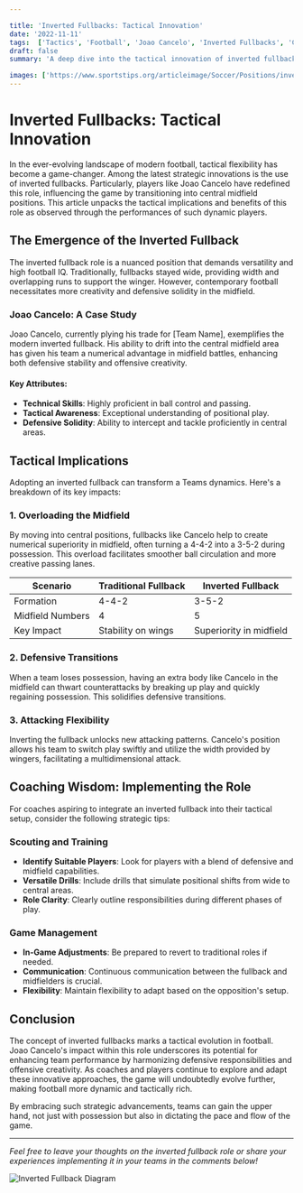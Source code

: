 ```yaml
---

title: 'Inverted Fullbacks: Tactical Innovation'
date: '2022-11-11'
tags:  ['Tactics', 'Football', 'Joao Cancelo', 'Inverted Fullbacks', 'Coaching Strategies']
draft: false
summary: 'A deep dive into the tactical innovation of inverted fullbacks, focusing on how players like Joao Cancelo are revolutionizing the game by integrating into central midfield roles.'

images: ['https://www.sportstips.org/articleimage/Soccer/Positions/inverted_fullbacks_tactical_innovation_1_20240714_161039.webp', 'https://www.sportstips.org/articleimage/Soccer/Positions/inverted_fullbacks_tactical_innovation.webp']
---
```


# Inverted Fullbacks: Tactical Innovation

In the ever-evolving landscape of modern football, tactical flexibility has become a game-changer. Among the latest strategic innovations is the use of inverted fullbacks. Particularly, players like Joao Cancelo have redefined this role, influencing the game by transitioning into central midfield positions. This article unpacks the tactical implications and benefits of this role as observed through the performances of such dynamic players.

## The Emergence of the Inverted Fullback

The inverted fullback role is a nuanced position that demands versatility and high football IQ. Traditionally, fullbacks stayed wide, providing width and overlapping runs to support the winger. However, contemporary football necessitates more creativity and defensive solidity in the midfield.

### Joao Cancelo: A Case Study

Joao Cancelo, currently plying his trade for [Team Name], exemplifies the modern inverted fullback. His ability to drift into the central midfield area has given his team a numerical advantage in midfield battles, enhancing both defensive stability and offensive creativity.

#### Key Attributes:

- **Technical Skills**: Highly proficient in ball control and passing.
- **Tactical Awareness**: Exceptional understanding of positional play.
- **Defensive Solidity**: Ability to intercept and tackle proficiently in central areas.

## Tactical Implications

Adopting an inverted fullback can transform a Teams dynamics. Here's a breakdown of its key impacts:

### 1. Overloading the Midfield

By moving into central positions, fullbacks like Cancelo help to create numerical superiority in midfield, often turning a 4-4-2 into a 3-5-2 during possession. This overload facilitates smoother ball circulation and more creative passing lanes.

| Scenario        | Traditional Fullback   | Inverted Fullback   |
|-----------------|------------------------|---------------------|
| Formation       | 4-4-2                  | 3-5-2               |
| Midfield Numbers| 4                      | 5                   |
| Key Impact      | Stability on wings     | Superiority in midfield|

### 2. Defensive Transitions

When a team loses possession, having an extra body like Cancelo in the midfield can thwart counterattacks by breaking up play and quickly regaining possession. This solidifies defensive transitions.

### 3. Attacking Flexibility

Inverting the fullback unlocks new attacking patterns. Cancelo's position allows his team to switch play swiftly and utilize the width provided by wingers, facilitating a multidimensional attack.

## Coaching Wisdom: Implementing the Role

For coaches aspiring to integrate an inverted fullback into their tactical setup, consider the following strategic tips:

### Scouting and Training

- **Identify Suitable Players**: Look for players with a blend of defensive and midfield capabilities.
- **Versatile Drills**: Include drills that simulate positional shifts from wide to central areas.
- **Role Clarity**: Clearly outline responsibilities during different phases of play.

### Game Management

- **In-Game Adjustments**: Be prepared to revert to traditional roles if needed.
- **Communication**: Continuous communication between the fullback and midfielders is crucial.
- **Flexibility**: Maintain flexibility to adapt based on the opposition's setup.

## Conclusion

The concept of inverted fullbacks marks a tactical evolution in football. Joao Cancelo's impact within this role underscores its potential for enhancing team performance by harmonizing defensive responsibilities and offensive creativity. As coaches and players continue to explore and adapt these innovative approaches, the game will undoubtedly evolve further, making football more dynamic and tactically rich.

By embracing such strategic advancements, teams can gain the upper hand, not just with possession but also in dictating the pace and flow of the game.

---

*Feel free to leave your thoughts on the inverted fullback role or share your experiences implementing it in your teams in the comments below!*

![Inverted Fullback Diagram](https://www.sportstips.org/articleimage/Soccer/Positions/inverted_fullbacks_tactical_innovation_1_20240714_161039.webp)
```

